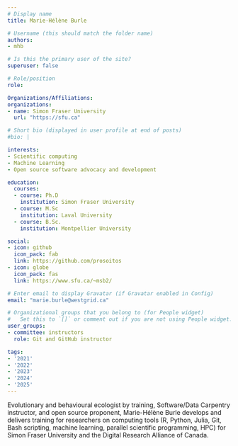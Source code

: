 ```yaml
---
# Display name
title: Marie-Hélène Burle

# Username (this should match the folder name)
authors:
- mhb

# Is this the primary user of the site?
superuser: false

# Role/position
role: 

Organizations/Affiliations:
organizations:
- name: Simon Fraser University
  url: "https://sfu.ca"

# Short bio (displayed in user profile at end of posts)
#bio: |

interests:
- Scientific computing
- Machine Learning
- Open source software advocacy and development

education:
  courses:
  - course: Ph.D
    institution: Simon Fraser University
  - course: M.Sc
    institution: Laval University
  - course: B.Sc.
    institution: Montpellier University

social:
- icon: github
  icon_pack: fab
  link: https://github.com/prosoitos
- icon: globe
  icon_pack: fas
  link: https://www.sfu.ca/~msb2/

# Enter email to display Gravatar (if Gravatar enabled in Config)
email: "marie.burle@westgrid.ca"

# Organizational groups that you belong to (for People widget)
#   Set this to `[]` or comment out if you are not using People widget.
user_groups:
- committee: instructors
  role: Git and GitHub instructor

tags:
- '2021'
- '2022'
- '2023'
- '2024'
- '2025'
---
```

Evolutionary and behavioural ecologist by training, Software/Data Carpentry instructor, and open source proponent, Marie-Hélène Burle develops and delivers training for researchers on computing tools (R, Python, Julia, Git, Bash scripting, machine learning, parallel scientific programming, HPC) for Simon Fraser University and the Digital Research Alliance of Canada.
